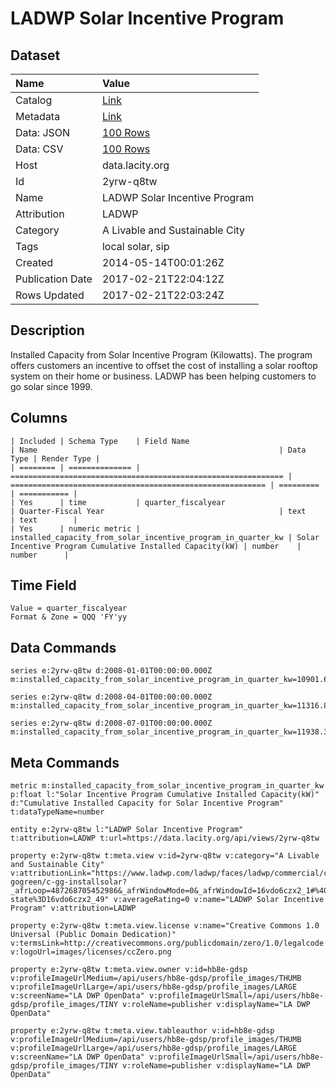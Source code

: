 # LADWP Solar Incentive Program

## Dataset

| Name | Value |
| :--- | :---- |
| Catalog | [Link](https://catalog.data.gov/dataset/ladwp-solar-incentive-program-b0ebd) |
| Metadata | [Link](https://data.lacity.org/api/views/2yrw-q8tw) |
| Data: JSON | [100 Rows](https://data.lacity.org/api/views/2yrw-q8tw/rows.json?max_rows=100) |
| Data: CSV | [100 Rows](https://data.lacity.org/api/views/2yrw-q8tw/rows.csv?max_rows=100) |
| Host | data.lacity.org |
| Id | 2yrw-q8tw |
| Name | LADWP Solar Incentive Program |
| Attribution | LADWP |
| Category | A Livable and Sustainable City |
| Tags | local solar, sip |
| Created | 2014-05-14T00:01:26Z |
| Publication Date | 2017-02-21T22:04:12Z |
| Rows Updated | 2017-02-21T22:03:24Z |

## Description

Installed Capacity from Solar Incentive Program (Kilowatts).  The program offers customers an incentive to offset the cost of installing a solar rooftop system on their home or business.  LADWP has been helping customers to go solar since 1999.

## Columns

```ls
| Included | Schema Type    | Field Name                                                    | Name                                                      | Data Type | Render Type |
| ======== | ============== | ============================================================= | ========================================================= | ========= | =========== |
| Yes      | time           | quarter_fiscalyear                                            | Quarter-Fiscal Year                                       | text      | text        |
| Yes      | numeric metric | installed_capacity_from_solar_incentive_program_in_quarter_kw | Solar Incentive Program Cumulative Installed Capacity(kW) | number    | number      |
```

## Time Field

```ls
Value = quarter_fiscalyear
Format & Zone = QQQ 'FY'yy
```

## Data Commands

```ls
series e:2yrw-q8tw d:2008-01-01T00:00:00.000Z m:installed_capacity_from_solar_incentive_program_in_quarter_kw=10901.66

series e:2yrw-q8tw d:2008-04-01T00:00:00.000Z m:installed_capacity_from_solar_incentive_program_in_quarter_kw=11316.87

series e:2yrw-q8tw d:2008-07-01T00:00:00.000Z m:installed_capacity_from_solar_incentive_program_in_quarter_kw=11938.39
```

## Meta Commands

```ls
metric m:installed_capacity_from_solar_incentive_program_in_quarter_kw p:float l:"Solar Incentive Program Cumulative Installed Capacity(kW)" d:"Cumulative Installed Capacity for Solar Incentive Program" t:dataTypeName=number

entity e:2yrw-q8tw l:"LADWP Solar Incentive Program" t:attribution=LADWP t:url=https://data.lacity.org/api/views/2yrw-q8tw

property e:2yrw-q8tw t:meta.view v:id=2yrw-q8tw v:category="A Livable and Sustainable City" v:attributionLink="https://www.ladwp.com/ladwp/faces/ladwp/commercial/c-gogreen/c-gg-installsolar?_afrLoop=487268705452986&_afrWindowMode=0&_afrWindowId=16vdo6czx2_1#%40%3F_afrWindowId%3D16vdo6czx2_1%26_afrLoop%3D487268705452986%26_afrWindowMode%3D0%26_adf.ctrl-state%3D16vdo6czx2_49" v:averageRating=0 v:name="LADWP Solar Incentive Program" v:attribution=LADWP

property e:2yrw-q8tw t:meta.view.license v:name="Creative Commons 1.0 Universal (Public Domain Dedication)" v:termsLink=http://creativecommons.org/publicdomain/zero/1.0/legalcode v:logoUrl=images/licenses/ccZero.png

property e:2yrw-q8tw t:meta.view.owner v:id=hb8e-gdsp v:profileImageUrlMedium=/api/users/hb8e-gdsp/profile_images/THUMB v:profileImageUrlLarge=/api/users/hb8e-gdsp/profile_images/LARGE v:screenName="LA DWP OpenData" v:profileImageUrlSmall=/api/users/hb8e-gdsp/profile_images/TINY v:roleName=publisher v:displayName="LA DWP OpenData"

property e:2yrw-q8tw t:meta.view.tableauthor v:id=hb8e-gdsp v:profileImageUrlMedium=/api/users/hb8e-gdsp/profile_images/THUMB v:profileImageUrlLarge=/api/users/hb8e-gdsp/profile_images/LARGE v:screenName="LA DWP OpenData" v:profileImageUrlSmall=/api/users/hb8e-gdsp/profile_images/TINY v:roleName=publisher v:displayName="LA DWP OpenData"
```